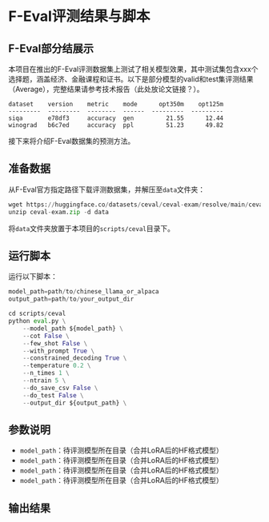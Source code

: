 # F-Eval评测结果与脚本

## F-Eval部分结展示
本项目在推出的F-Eval评测数据集上测试了相关模型效果，其中测试集包含xxx个选择题，涵盖经济、金融课程和证书。以下是部分模型的valid和test集评测结果（Average），完整结果请参考技术报告（此处放论文链接？）。


```text
dataset    version    metric    mode      opt350m    opt125m
---------  ---------  --------  ------  ---------  ---------
siqa       e78df3     accuracy  gen         21.55      12.44
winograd   b6c7ed     accuracy  ppl         51.23      49.82
```

接下来将介绍F-Eval数据集的预测方法。

## 准备数据

从F-Eval官方指定路径下载评测数据集，并解压至`data`文件夹：

```python
wget https://huggingface.co/datasets/ceval/ceval-exam/resolve/main/ceval-exam.zip
unzip ceval-exam.zip -d data
```
将`data`文件夹放置于本项目的`scripts/ceval`目录下。

## 运行脚本

运行以下脚本：

```python
model_path=path/to/chinese_llama_or_alpaca
output_path=path/to/your_output_dir

cd scripts/ceval
python eval.py \
    --model_path ${model_path} \
    --cot False \
    --few_shot False \
    --with_prompt True \
    --constrained_decoding True \
    --temperature 0.2 \
    --n_times 1 \
    --ntrain 5 \
    --do_save_csv False \
    --do_test False \
    --output_dir ${output_path} \
```

## 参数说明
- `model_path`：待评测模型所在目录（合并LoRA后的HF格式模型）
- `model_path`：待评测模型所在目录（合并LoRA后的HF格式模型）
- `model_path`：待评测模型所在目录（合并LoRA后的HF格式模型）
- `model_path`：待评测模型所在目录（合并LoRA后的HF格式模型）

## 输出结果
